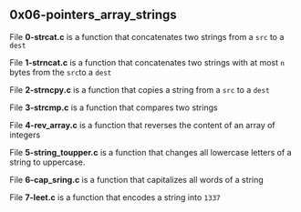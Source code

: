 ## 0x06-pointers\_array\_strings

File **0-strcat.c** is a function that concatenates two strings from a `src` to a `dest`

File **1-strncat.c** is a function that concatenates two strings with at most `n` bytes from the `src`to a `dest`

File **2-strncpy.c**  is a function that copies a string from a `src` to a `dest`

File **3-strcmp.c** is a function that compares two strings

File **4-rev\_array.c** is a function that reverses the content of an array of integers

File **5-string\_toupper.c** is a function that changes all lowercase letters of a string to uppercase.

File **6-cap\_sring.c** is a function that capitalizes all words of a string

File **7-leet.c** is a function that encodes a string into `1337`
